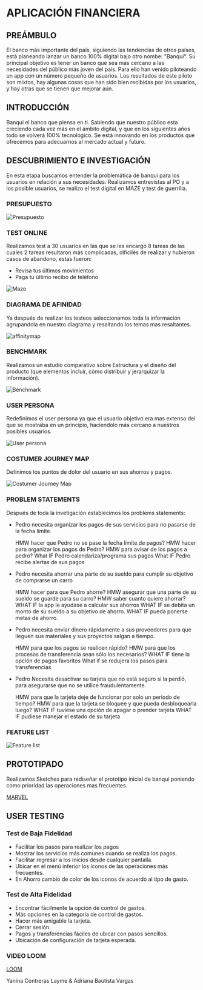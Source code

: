 # APLICACIÓN FINANCIERA

## PREÁMBULO

El banco más importante del país, siguiendo las tendencias de otros países, está
planeando lanzar un banco 100% digital bajo otro nombe: "Banqui". Su principal
objetivo es tener un banco que sea más cercano a las necesidades del público más
joven del país. Para ello han venido piloteando un app con un número pequeño de
usuarios. Los resultados de este piloto son mixtos, hay algunas cosas que han
sido bien recibidas por los usuarios, y hay otras que se tienen que mejorar aún.

## INTRODUCCIÓN
Banqui el banco que piensa en ti. Sabiendo que nuestro público esta creciendo cada vez más en el ámbito digital, y que en los siguientes años todo se volverá 100% tecnológico. Se está innovando en los productos que ofrecemos para adecuarnos al mercado actual y futuro.

## DESCUBRIMIENTO E INVESTIGACIÓN

 En esta etapa buscamos entender la problemática de banqui para los usuarios en relación a sus necesidades.
 Realizamos entrevistas al PO y a los posible usuarios, se realizo el test digital en MAZE y test de guerrilla.

### PRESUPUESTO

![Presupuesto](https://user-images.githubusercontent.com/51204770/65444975-d793ed00-ddf6-11e9-9632-1994c8f33137.png)

### TEST ONLINE

 Realizamos test a 30 usuarios en las que se les encargó 8 tareas de las cuales 2 tareas resultaron más complicadas, difíciles de realizar y hubieron casos de abandono, estas fueron:
- Revisa tus últimos movimientos
- Paga tu último recibo de teléfono

![Maze](https://user-images.githubusercontent.com/51204770/65446610-55a5c300-ddfa-11e9-9713-34e1db87a0a7.png)


### DIAGRAMA DE AFINIDAD 

 Ya después de realizar los testeos seleccionamos toda la información agrupandola en nuestro diagrama y resaltando los temas mas resaltantes.

![affinitymap](https://user-images.githubusercontent.com/51222789/65447596-8555ca80-ddfc-11e9-910f-a71583f79ae4.png)


### BENCHMARK 

Realizamos un estudio comparativo sobre Estructura y el diseño del producto (que elementos incluir, cómo distribuir y jerarquizar la información).

![Benchmark](https://user-images.githubusercontent.com/51204770/65444049-de216500-ddf4-11e9-87d2-e9df54bb8992.png)

### USER PERSONA 

Redefinimos el user persona ya que el usuario objetivo era mas extenso del que se mostraba en un principio, haciendolo más cercano a nuestros posibles usuarios.

![User persona](https://user-images.githubusercontent.com/51204770/65446206-7cafc500-ddf9-11e9-88ce-b7c4016604d2.png)

### COSTUMER JOURNEY MAP 

Definimos los puntos de dolor del usuario en sus ahorros y pagos.

![Costumer Journey Map](https://user-images.githubusercontent.com/51204770/65444451-a7981a00-ddf5-11e9-923b-5fb3da684fa3.png)


### PROBLEM STATEMENTS

Después de toda la invetigación establecimos los problems statements:

- Pedro necesita organizar los pagos de sus servicios para no pasarse de la fecha límite.

  HMW hacer que Pedro no se pase la fecha límite de pagos?
  HMW hacer para organizar los pagos de Pedro?
  HMW para avisar de los pagos a pedro?
  What IF  Pedro calendariza/programa sus pagos
  What IF Pedro recibe alertas de sus pagos

- Pedro necesita ahorrar una parte de su sueldo para cumplir su objetivo de comprarse un carro

  HMW hacer para que Pedro ahorre?
  HMW asegurar que una parte de su sueldo se guarde para su carro?
  HMW saber cuanto quiere ahorrar?
  WHAT IF la app le ayudase a calcular sus ahorros
  WHAT IF se debita un monto de su sueldo a su objetivo de ahorro.
  WHAT IF pueda ponerse metas de ahorro.

- Pedro necesita enviar dinero  rápidamente a sus proveedores para que lleguen sus materiales y sus proyectos salgan a tiempo. 

  HMW para que los pagos se realicen rápido?
  HMW para que los procesos de transferencia sean sólo los necesarios?
  WHAT IF tiene la opción de pagos favoritos
  What if se redujera los pasos para transferencias 

- Pedro Necesita desactivar su tarjeta que no está seguro si la perdió, para asegurarse que no se utilice fraudulentamente.

  HMW para que la  tarjeta deje de funcionar por solo un periodo de tiempo?
  HMW para que la tarjeta se bloquee y que pueda desbloquearla luego?
  WHAT IF tuviese una opción de apagar o prender tarjeta
  WHAT IF pudiese manejar el estado de su tarjeta

### FEATURE LIST

![Feature list](https://user-images.githubusercontent.com/51204770/65446288-a79a1900-ddf9-11e9-8733-311af19210e6.png)

## PROTOTIPADO

 Realizamos Sketches para rediseñar el prototipo inicial de banqui poniendo como prioridad las operaciones mas frecuentes.

[MARVEL](https://marvelapp.com/1i68b4dg/screen/61487589)

## USER TESTING

### Test de Baja Fidelidad

- Facilitar los pasos para realizar los pagos
- Mostrar los servicios más comunes cuando se realiza los pagos.
- Facilitar regresar a los inicios desde cualquier pantalla.
- Ubicar en el menú inferior los íconos de las operaciones más frecuentes.
- En Ahorro cambio de color de los iconos de acuerdo al tipo de gasto.


### Test de Alta Fidelidad

- Encontrar fácilmente la opción de control de gastos.
- Más opciones en la categoría de  control de gastos.
- Hacer más amigable la tarjeta. 
- Cerrar sesión. 
- Pagos y transferencias fáciles de ubicar con pasos sencillos. 
- Ubicación de configuración de tarjeta esperada. 

### VIDEO LOOM 

[LOOM](https://www.loom.com/share/0112fe76bc934bd7a482d52dba964fcc)

Yanina Contreras Layme & Adriana Bautista Vargas